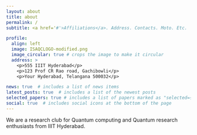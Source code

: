 ```yaml
---
layout: about
title: about
permalink: /
subtitle: <a href='#'>Affiliations</a>. Address. Contacts. Moto. Etc.

profile:
  align: left
  image: ISAQCLOGO-modified.png
  image_circular: true # crops the image to make it circular
  address: >
    <p>555 IIIT Hyderabad</p>
    <p>123 Prof CR Rao road, Gachibowli</p>
    <p>Your Hyderabad, Telangana 500032</p>

news: true  # includes a list of news items
latest_posts: true  # includes a list of the newest posts
selected_papers: true # includes a list of papers marked as "selected={true}"
social: true  # includes social icons at the bottom of the page
---
```


We are a research club for Quantum computing and Quantum research enthusiasts from IIIT Hyderabad.